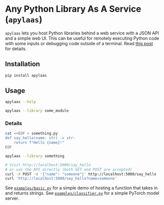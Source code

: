 # Any Python Library As A Service (`apylaas`)

`apylaas` lets you host Python libraries behind a web service with a JSON API and a simple web UI. This can be useful for remotely executing Python code with some inputs or debugging code outside of a terminal. Read [this post](https://goatmobile.github.io/blog/posts/apylaas/) for details.

## Installation

```bash
pip install apylaas
```

## Usage

```bash
apylaas --help

apylaas --library some_module
```

### Details

```bash
cat <<EOF > something.py
def say_hello(name: str) -> str:
    return f"Hello {name}!"
EOF

apylaas --library something

# Visit http://localhost:5000/say_hello
# or use the API directly (both GET and POST are accepted)
curl -X POST -d '{"name": "someone"}' http://localhost:5000/say_hello
curl 'http://localhost:5000/say_hello?name=someone'
```

See [`examples/basic.py`](examples/basic.py) for a simple demo of hosting a function that takes in and returns strings. See [`examples/classifier.py`](examples/classifier.py) for a simple PyTorch model server.

